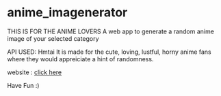 # anime_imagenerator
THIS IS FOR THE ANIME LOVERS
A web app to generate a random anime image of your selected category

API USED: Hmtai 
It is made for the cute, loving, lustful, horny anime fans where they would appreiciate a hint of randomness.

website : [click here](https://hanimator.streamlit.app/)

Have Fun :)

